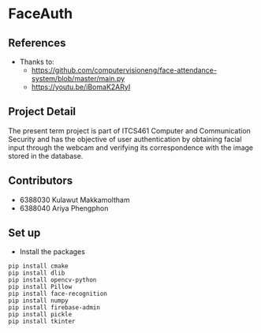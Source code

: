 # FaceAuth

## References
- Thanks to:
  - https://github.com/computervisioneng/face-attendance-system/blob/master/main.py
  - https://youtu.be/iBomaK2ARyI
  
## Project Detail
The present term project is part of ITCS461 Computer and Communication Security and
has the objective of user authentication by obtaining facial input through the webcam
and verifying its correspondence with the image stored in the database.

## Contributors
- 6388030 Kulawut Makkamoltham
- 6388040 Ariya Phengphon

## Set up
- Install the packages
```
pip install cmake
pip install dlib
pip install opencv-python
pip install Pillow
pip install face-recognition
pip install numpy
pip install firebase-admin
pip install pickle
pip install tkinter
```

